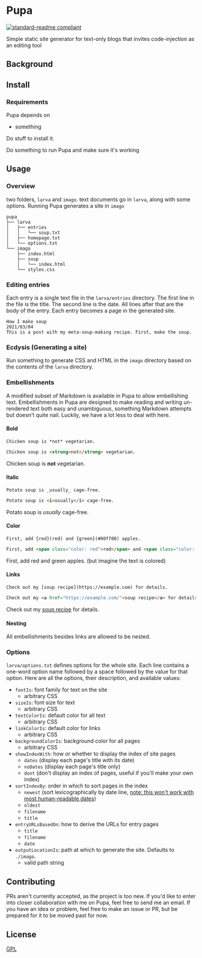 # Pupa

[![standard-readme compliant](https://img.shields.io/badge/readme%20style-standard-brightgreen.svg?style=flat-square)](https://github.com/RichardLitt/standard-readme)

Simple static site generator for text-only blogs that invites code-injection as an editing tool

## Background

## Install

### Requirements

Pupa depends on

* something

Do stuff to install it.

Do something to run Pupa and make sure it's working

## Usage

### Overview

two folders, `larva` and `imago`. text documents go in `larva`, along with some options. Running Pupa generates a site in `imago`

```
pupa
├── larva
│   ├── entries
│   │   └── soup.txt
│   ├── homepage.txt
│   └── options.txt
└── imago
    ├── index.html
    ├── soup
    │   └── index.html
    └── styles.css
```

### Editing entries

Each entry is a single text file in the `larva/entries` directory. The first line in the file is the title. The second line is the date. All lines after that are the body of the entry. Each entry becomes a page in the generated site.

```
How I make soup
2021/03/04
This is a post with my meta-soup-making recipe. First, make the soup.
```

### Ecdysis (Generating a site)

Run something to generate CSS and HTML in the `imago` directory based on the contents of the `larva` directory.

### Embellishments

A modified subset of Markdown is available in Pupa to allow embellishing text. Embellishments in Pupa are designed to make reading and writing un-rendered text both easy and unambiguous, something Markdown attempts but doesn't quite nail. Luckily, we have a lot less to deal with here.

#### Bold
```
Chicken soup is *not* vegetarian.
```

```html
Chicken soup is <strong>not</strong> vegetarian.
```

Chicken soup is **not** vegetarian.

#### Italic
```
Potato soup is _usually_ cage-free.
```

```html
Potato soup is <i>usually</i> cage-free.
```

Potato soup is *usually* cage-free.

#### Color
```
First, add {red}(red) and {green}(#00ff00) apples.
```

```html
First, add <span class="color: red">red</span> and <span class="color: #00ff00">green</span> apples.
```

First, add red and green apples. (but imagine the text is colored)

#### Links
```
Check out my [soup recipe](https://example.com) for details.
```

```html
Check out my <a href="https://example.com/">soup recipe</a> for details.
```

Check out my [soup recipe](https://example.com) for details.

#### Nesting

All embellishments besides links are allowed to be nested.

### Options

`larva/options.txt` defines options for the whole site. Each line contains a one-word option name followed by a space followed by the value for that option. Here are all the options, their description, and available values:

* `fontIs`: font family for text on the site
  * arbitrary CSS
* `sizeIs`: font size for text
  * arbitrary CSS
* `textColorIs`: default color for all text
  * arbitrary CSS
* `linkColorIs`: default color for links
  * arbitrary CSS
* `backgroundColorIs`: background color for all pages
  * arbitrary CSS
* `showIndexWith`: how or whether to display the index of site pages
  * `dates` (display each page's title with its date)
  * `noDates` (display each page's title only)
  * `dont` (don't display an index of pages, useful if you'll make your own index)
* `sortIndexBy`: order in which to sort pages in the index
  * `newest` (sort lexicographically by date line, [note: this won't work with most human-readable dates](https://twitter.com/wormplaza/status/1295572138494234624))
  * `oldest`
  * `filename`
  * `title`
* `entryURLsBasedOn`: how to derive the URLs for entry pages
  * `title`
  * `filename`
  * `date`
* `outputLocationIs`: path at which to generate the site. Defaults to `./imago`.
  * valid path string

## Contributing

PRs aren't currently accepted, as the project is too new. If you'd like to enter into closer collaboration with me on Pupa, feel free to send me an email. If you have an idea or problem, feel free to make an issue or PR, but be prepared for it to be moved past for now.

## License

[GPL](/LICENSE)
